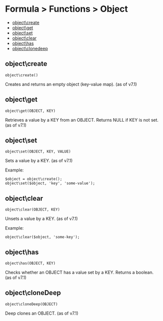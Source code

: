 # Formula > Functions > Object

* [object\create](#objectcreate)
* [object\get](#objectget)
* [object\set](#objectset)
* [object\clear](#objectclear)
* [object\has](#objecthas)
* [object\clonedeep](#objectclonedeep)

## object\create

`object\create()`

Creates and returns an empty object (key-value map). (as of v7.1)

## object\get

`object\get(OBJECT, KEY)`

Retrieves a value by a KEY from an OBJECT. Returns NULL if KEY is not set. (as of v7.1)

## object\set

`object\set(OBJECT, KEY, VALUE)`

Sets a value by a KEY. (as of v7.1)

Example:

```
$object = object\create();
object\set($object, 'key', 'some-value');
```

## object\clear

`object\clear(OBJECT, KEY)`

Unsets a value by a KEY. (as of v7.1)

Example:

```
object\clear($object, 'some-key');
```

## object\has

`object\has(OBJECT, KEY)`

Checks whether an OBJECT has a value set by a KEY. Returns a boolean. (as of v7.1)


## object\cloneDeep

`object\cloneDeep(OBJECT)`

Deep clones an OBJECT. (as of v7.1)
